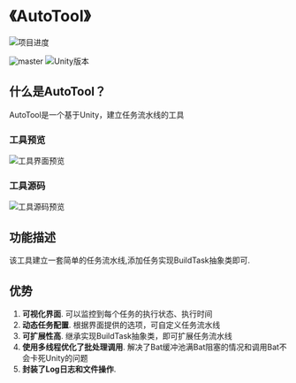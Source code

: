 # 《AutoTool》

![项目进度](http://progressed.io/bar/50?title=项目进度) 

![master](https://img.shields.io/travis/SixGodZhang/AutoTool.svg) ![Unity版本](https://img.shields.io/badge/platform-2017.3.1f1-green.svg)


## 什么是AutoTool？
AutoTool是一个基于Unity，建立任务流水线的工具

### 工具预览
![工具界面预览](https://github.com/SixGodZhang/AutoTool/blob/master/Images/autotool1.png)
### 工具源码
![工具源码预览](https://github.com/SixGodZhang/AutoTool/blob/master/Images/autotool2.png)
## 功能描述
该工具建立一套简单的任务流水线,添加任务实现BuildTask抽象类即可.

## 优势
1. **可视化界面**.  可以监控到每个任务的执行状态、执行时间
2. **动态任务配置**.  根据界面提供的选项，可自定义任务流水线
3. **可扩展性高**.  继承实现BuildTask抽象类，即可扩展任务流水线
4. **使用多线程优化了批处理调用**.  解决了Bat缓冲池满Bat阻塞的情况和调用Bat不会卡死Unity的问题
5. **封装了Log日志和文件操作**.
